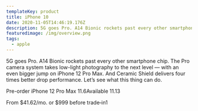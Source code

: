 ```yaml
---
templateKey: product
title: iPhone 10
date: 2020-11-05T14:46:19.176Z
description: 5G goes Pro. A14 Bionic rockets past every other smartphone chip.
featuredimage: /img/overview.png
tags:
  - apple
---
```

5G goes Pro. A14 Bionic rockets past every other smartphone chip. The Pro camera system takes low-light photography to the next level — with an even bigger jump on iPhone 12 Pro Max. And Ceramic Shield delivers four times better drop performance. Let’s see what this thing can do.

Pre-order iPhone 12 Pro Max 11.6Available 11.13

From $41.62/mo. or $999 before trade‑in1